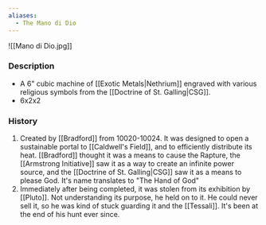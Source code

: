 ```yaml
---
aliases:
  - The Mano di Dio
---
```

![[Mano di Dio.jpg]]
### Description
- A 6" cubic machine of [[Exotic Metals|Nethrium]] engraved with various religious symbols from the [[Doctrine of St. Galling|CSG]]. 
- 6x2x2

### History
1. Created by [[Bradford]] from 10020-10024. It was designed to open a sustainable portal to [[Caldwell's Field]], and to efficiently distribute its heat. [[Bradford]] thought it was a means to cause the Rapture, the [[Armstrong Initiative]] saw it as a way to create an infinite power source, and the [[Doctrine of St. Galling|CSG]] saw it as a means to please God. It's name translates to "The Hand of God"
2. Immediately after being completed, it was stolen from its exhibition by [[Pluto]]. Not understanding its purpose, he held on to it. He could never sell it, so he was kind of stuck guarding it and the [[Tessali]]. It's been at the end of his hunt ever since.